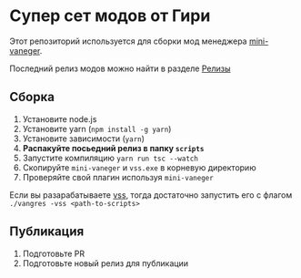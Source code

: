 # Супер сет модов от Гири

Этот репозиторий используется для сборки мод менеджера [mini-vaneger](https://github.com/vangers-app/vss/releases).

Последний релиз модов можно найти в разделе [Релизы](https://github.com/vangers-app/vss-geerah-super-set/releases)

## Сборка

1. Установите node.js
2. Установите yarn (`npm install -g yarn`)
3. Установите зависимости (`yarn`)
4. **Распакуйте посьедний релиз в папку `scripts`**
5. Запустите компиляцию `yarn run tsc --watch`
6. Скопируйте `mini-vaneger` и `vss.exe` в корневую директорию
7. Проверяйте свой плагин используя `mini-vaneger`

Если вы разарабатываете [vss](https://github.com/vangers-app/vss), тогда достаточно запустить его с флагом ```./vangres -vss <path-to-scripts>```

## Публикация

1. Подготовьте PR
2. Подготовьте новый релиз для публикации
